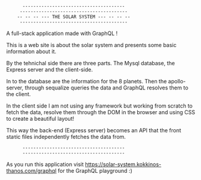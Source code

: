 
          --------------------------------------
         ----------------------------------------
        -- -- -- --- THE SOLAR SYSTEM --- -- -- --
         ----------------------------------------
     
     
A full-stack application made with GraphQL !

Τhis is a web site is about the solar system and presents some basic information about it.

By the tehnichal side there are three parts. The Mysql database, the Express server and the client-side.

In to the database are the information for the 8 planets.
Then the apollo-server, through sequalize queries the data and GraphQL resolves them to the client.

In the client side I am not using any framework but working from scratch to fetch the data, 
resolve them through the DOM in the browser and using CSS to create a beautiful layout!

This way the back-end (Express server) becomes an API that the front staτic files 
independently fetches the data from.

          --------------------------------------
          --------------------------------------

As you run this application visit https://solar-system.kokkinos-thanos.com/graphql for the GraphQL playground :)
